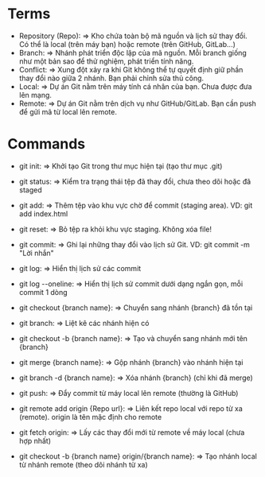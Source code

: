 # Terms

- Repository (Repo):
 => Kho chứa toàn bộ mã nguồn và lịch sử thay đổi. Có thể là local (trên máy bạn) hoặc remote (trên GitHub, GitLab...)                                            
- Branch:
 =>	Nhánh phát triển độc lập của mã nguồn. Mỗi branch giống như một bản sao để thử nghiệm, phát triển tính năng.
- Conflict:
 => Xung đột xảy ra khi Git không thể tự quyết định giữ phần thay đổi nào giữa 2 nhánh. Bạn phải chỉnh sửa thủ công.
- Local:
 => Dự án Git nằm trên máy tính cá nhân của bạn. Chưa được đưa lên mạng.
- Remote:
 => Dự án Git nằm trên dịch vụ như GitHub/GitLab. Bạn cần push để gửi mã từ local lên remote.

# Commands

- git init:
=> Khởi tạo Git trong thư mục hiện tại (tạo thư mục .git)

- git status:
=> 	Kiểm tra trạng thái tệp đã thay đổi, chưa theo dõi hoặc đã staged

- git add:
=> Thêm tệp vào khu vực chờ để commit (staging area). VD: git add index.html

- git reset:
=> Bỏ tệp ra khỏi khu vực staging. Không xóa file!

- git commit:
=> Ghi lại những thay đổi vào lịch sử Git. VD: git commit -m "Lời nhắn"

- git log:
=> Hiển thị lịch sử các commit

- git log --oneline:
=> Hiển thị lịch sử commit dưới dạng ngắn gọn, mỗi commit 1 dòng

- git checkout {branch name}:
=> Chuyển sang nhánh {branch} đã tồn tại

- git branch:
=> Liệt kê các nhánh hiện có

- git checkout -b {branch name}:
=> Tạo và chuyển sang nhánh mới tên {branch}

- git merge {branch name}:
=> Gộp nhánh {branch} vào nhánh hiện tại

- git branch -d {branch name}:
=> Xóa nhánh {branch} (chỉ khi đã merge)

- git push:
=> Đẩy commit từ máy local lên remote (thường là GitHub)

- git remote add origin {Repo url}:
=> Liên kết repo local với repo từ xa (remote). origin là tên mặc định cho remote

- git fetch origin:
=> Lấy các thay đổi mới từ remote về máy local (chưa hợp nhất)

- git checkout -b {branch name} origin/{branch name}:
=> Tạo nhánh local từ nhánh remote (theo dõi nhánh từ xa)